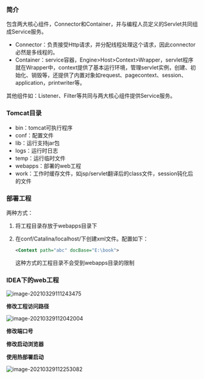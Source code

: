### 简介

包含两大核心组件，Connector和Container，并与编程人员定义的Servlet共同组成Service服务。

- Connector：负责接受Http请求，并分配线程处理这个请求，因此connector必然是多线程的。
- Container：service容器，Engine>Host>Context>Wrapper，servlet程序就在Wrapper中，context提供了基本运行环境，管理servlet实例，创建、初始化、销毁等，还提供了内置对象如request、pagecontext、session、application，printwriter等。

其他组件如：Listener、Filter等共同与两大核心组件提供Service服务。

### Tomcat目录

- bin：tomcat可执行程序
- conf：配置文件
- lib：运行支持jar包
- logs：运行时日志
- temp：运行临时文件
- webapps：部署的web工程
- work：工作时缓存文件，如jsp/servlet翻译后的class文件，session钝化后的文件

### 部署工程

两种方式：

1. 将工程目录存放于webapps目录下

2. 在conf/Catalina/localhost/下创建xml文件。配置如下：

   ```xml
   <Context path="abc" docBase="E:\book">
   ```

   这种方式的工程目录不会受到webapps目录的限制

### IDEA下的web工程

![image-20210329111243475](https://imagebag.oss-cn-chengdu.aliyuncs.com/img/image-20210329111243475.png)

**修改工程访问路径**

![image-20210329112042004](https://imagebag.oss-cn-chengdu.aliyuncs.com/img/image-20210329112042004.png)

**修改端口号**

**修改启动浏览器**

**使用热部署启动**

![image-20210329112253082](https://imagebag.oss-cn-chengdu.aliyuncs.com/img/image-20210329112253082.png)